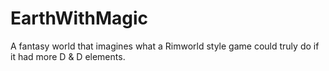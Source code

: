 # EarthWithMagic
A fantasy world that imagines what a Rimworld style game could truly do if it had more D & D elements.
